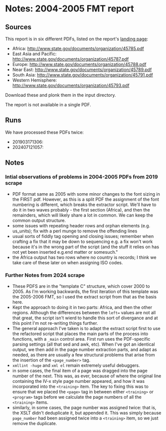 # Notes: 2004-2005 FMT report

## Sources

This report is in six different PDFs, listed on the report's [landing page](https://www.state.gov/t/pm/rls/rpt/fmtrpt/2005/index.htm):

 * Africa: http://www.state.gov/documents/organization/45785.pdf
 * East Asia and Pacific: http://www.state.gov/documents/organization/45787.pdf
 * Europe: http://www.state.gov/documents/organization/45788.pdf
 * Near East: http://www.state.gov/documents/organization/45789.pdf
 * South Asia: http://www.state.gov/documents/organization/45791.pdf
 * Western Hemisphere: http://www.state.gov/documents/organization/45793.pdf

Download these and plonk them in the input directory.

The report is not available in a single PDF.

## Runs

We have processed these PDFs twice:

 - 201903171306:
 - 202407121057:

## Notes

### Intial observations of problems in 2004-2005 PDFs from 2019 scrape

-  PDF format same as 2005 with some minor changes to the font sizing in the FIRST pdf. However, as this is a split PDF the assignment of the font numbering is different, which breaks the extractor script. We'll have to do it in two waves probably - the first section (Africa), and then the remainders, which will likely share a lot in common. We can keep the common output structure.
- some issues with repeating header rows and orphan elements (e.g. us_units); fix with a perl munge to remove the offending lines
- usual sorts of fiddly tag opening and closing issues; remember when crafting a fix that it may be down to sequencing e.g. a fix won't work because it's in the wrong part of the script (and the stuff it relies on has not yet been inserted e.g.end matter or somesuch."
- the Africa output has two rows where no country is records; I think we take care of these later on when assigning ISO codes.

### Further Notes from 2024 scrape

- These PDFS are in the "template C" structure, which cover 2000 to 2005. As I'm working backwards, the first iteration of this template was the  2005-2006 FMT, so I used the extract script from that as the basis here.
- Kept the approach to doing it in two parts: Africa, and then the other regions. Although the differences between the `left=` values are not all that great, the script isn't wierd to handle this sort of divergance and at this point I'm not re-writing things further. 
- The general approach I've taken is to adapt the extract script first to use the refactored script that places the main  parts of the process into functions, with a `_main` control area. First run uses the PDF-specific parsing settings (all that sed and awk, etc). When I've got an identical output, we then add in the page number extraction parts, and adapt as needed, as there are usually a few structural problems that arise from the insertion of the `<page_number>` tag. 
- `xmllint -huge` and `xml el` remain extremely useful debuggers.
- in some cases, the final item of a page was dragged into the page number of the next. This was, as ever, because of where the original line containing the IV-x style page number appeared, and how it was incorporated into the `<training>` item. The key to fixing this was to ensure that we placed the `<page>` tag in between either `<training>` or `<program>` tags before we calculate the page numbers of all the `<training>` items.
- similarly, in some cases, the page number was assigned twice: that is, the XSLT didn't deduplicate it, but appended it. This was simply because `page_number` had been assigned twice into a `<training>` item, so we just remove the duplicate.
